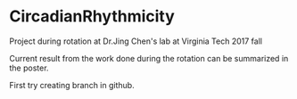 # CircadianRhythmicity
Project during rotation at Dr.Jing Chen's lab at Virginia Tech 2017 fall

Current result from the work done during the rotation can be summarized in the poster.

First try creating branch in github.
